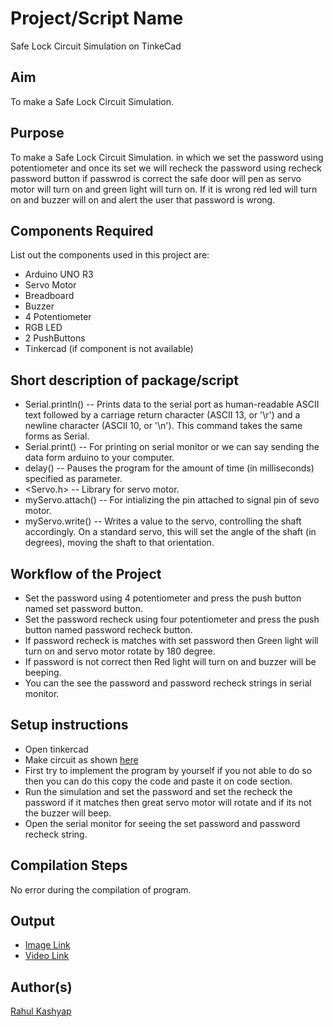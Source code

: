 # Project/Script Name

Safe Lock Circuit Simulation on TinkeCad

## Aim

To make a Safe Lock Circuit Simulation. 

## Purpose

To make a Safe Lock Circuit Simulation. in which we set the password using potentiometer and once its set we will recheck the password using recheck password button if passwrod is correct the safe door will pen as servo motor will turn on and green light will turn on. If it is wrong red led will turn on and buzzer will on and alert the user that password is wrong.

## Components Required

List out the components used in this project are:
* Arduino UNO R3
* Servo Motor
* Breadboard
* Buzzer
* 4 Potentiometer
* RGB LED
* 2 PushButtons
* Tinkercad (if component is not available)


## Short description of package/script

* Serial.println() -- Prints data to the serial port as human-readable ASCII text followed by a carriage return character (ASCII 13, or '\r') and a newline character (ASCII 10, or '\n'). This command takes the same forms as Serial.
* Serial.print() -- For printing on serial monitor or we can say sending the data form arduino to your computer.
* delay() -- Pauses the program for the amount of time (in milliseconds) specified as parameter.
* <Servo.h> -- Library for servo motor.
* myServo.attach() -- For intializing the pin attached to signal pin of sevo motor.
* myServo.write() -- Writes a value to the servo, controlling the shaft accordingly. On a standard servo, this will set the angle of the shaft (in degrees), moving the shaft to that orientation.

## Workflow of the Project

* Set the password using 4 potentiometer and press the push button named set password button.
* Set the password recheck using four potentiometer and press the push button named password recheck button.
* If password recheck is matches with set password then Green light will turn on and servo motor rotate by 180 degree.
* If password is not correct then Red light will turn on and buzzer will be beeping.
* You can the see the password and password recheck strings in serial monitor.


## Setup instructions

* Open tinkercad
* Make circuit as shown [here](https://github.com/rk18venom/IoT-Spot/blob/Safe-Lock-Circuit/Minor%20Scripts/Arduino/Safe%20Locker%20Circuit/Images/Circuit%20Image.png)
* First try to implement the program by yourself if you not able to do so then you can do this copy the code and paste it on code section.
* Run the simulation and set the password and set the recheck the password if it matches then great servo motor will rotate and if its not the buzzer will beep.
* Open the serial monitor for seeing the set password and password recheck string.

## Compilation Steps

No error during the compilation of program.

## Output

* [Image Link](https://github.com/rk18venom/IoT-Spot/blob/Safe-Lock-Circuit/Minor%20Scripts/Arduino/Safe%20Locker%20Circuit/Images/Circuit%20Image.png)
* [Video Link](https://github.com/rk18venom/IoT-Spot/blob/Safe-Lock-Circuit/Minor%20Scripts/Arduino/Safe%20Locker%20Circuit/Videos/2022_03_08_123032.mp4)


## Author(s)

[Rahul Kashyap](https://github.com/rk18venom)
